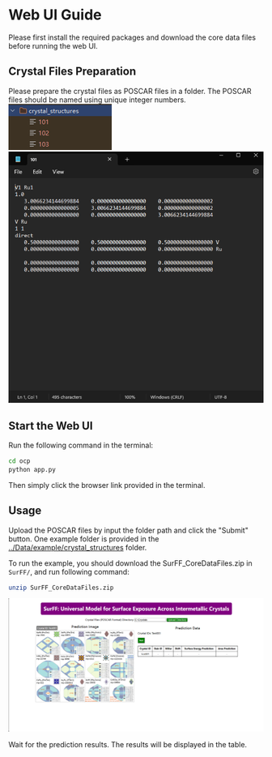 # Web UI Guide
Please first install the required packages and download the core data files before running the web UI.

## Crystal Files Preparation
Please prepare the crystal files as POSCAR files in a folder.
The POSCAR files should be named using unique integer numbers.
![img0](app_img/img.png) 
![img1](app_img/img_1.png)


## Start the Web UI
Run the following command in the terminal:
```bash
cd ocp
python app.py
```
Then simply click the browser link provided in the terminal.

## Usage

Upload the POSCAR files by input the folder path and click the "Submit" button.
One example folder is provided in the [../Data/example/crystal_structures](../Data/example/crystal_structures) folder.

To run the example, you should download the SurFF_CoreDataFiles.zip in `SurFF/`, and run following command:

```bash
unzip SurFF_CoreDataFiles.zip
```

![img2](app_img/img_2.png)

Wait for the prediction results. The results will be displayed in the table.